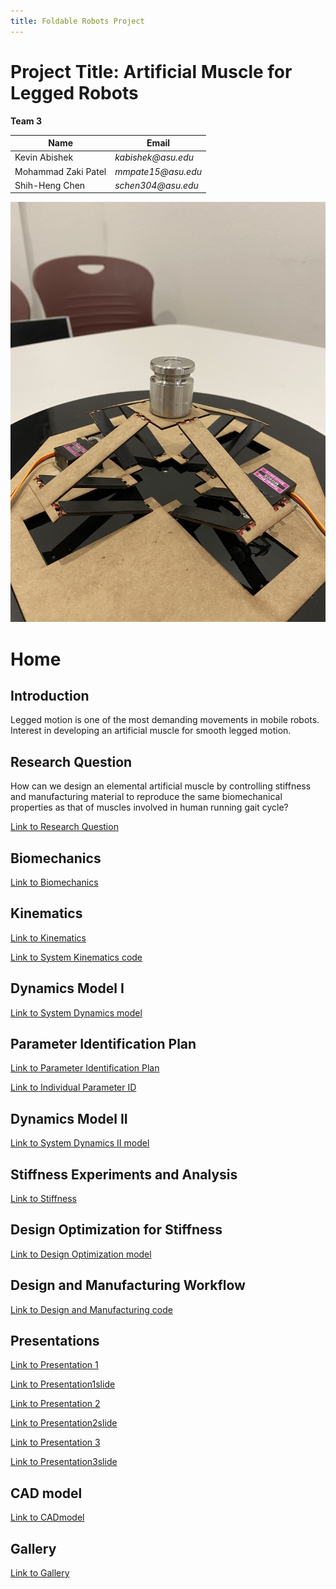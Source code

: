 ```yaml
---
title: Foldable Robots Project 
---
```


# Project Title: Artificial Muscle for Legged Robots
**Team 3**

|    Name                                |    Email    |
| -----------                            | ----------- |
| Kevin Abishek                          | _kabishek@asu.edu_|
| Mohammad Zaki Patel                    |_mmpate15@asu.edu_ |
| Shih-Heng Chen                         |_schen304@asu.edu_ |

![image caption](Gallery/IMG_5467.jpg)

# Home

## Introduction
Legged motion is one of the most demanding movements in mobile robots. Interest in developing an artificial muscle for smooth legged motion.

## Research Question
How can we design an elemental artificial muscle by controlling stiffness and manufacturing material to reproduce the same biomechanical properties as that of muscles involved in human running gait cycle?

[Link to Research Question](/Researchquestion.md)

## Biomechanics
[Link to Biomechanics](/Biomechanics.md)

## Kinematics
[Link to Kinematics](/Kinematics.md)


[Link to System Kinematics code](https://nbviewer.org/github/schen304joseph/team3.github.io/blob/475778d9a0861d0e83a10b50010543799e28a476/System_Kinematics.ipynb)


## Dynamics Model I
[Link to System Dynamics model](https://nbviewer.org/github/schen304joseph/team3.github.io/blob/main/System_Dynamics.ipynb)

## Parameter Identification Plan
[Link to Parameter Identification Plan](https://github.com/schen304joseph/team3.github.io/blob/fbcf2afefbac4ac7916e8d66ed74eb33bc4d0d8b/Parameter%20Identification%20Plan.pdf)


[Link to Individual Parameter ID](/Parameter_ID.md)



## Dynamics Model II
[Link to System Dynamics II model](https://nbviewer.org/github/schen304joseph/team3.github.io/blob/99c275d08f8f33cbe7132ef5955b6cf0e5fda2e4/System_Dynamics_II.ipynb)


## Stiffness Experiments and Analysis
[Link to Stiffness](/Stiffness.md)



## Design Optimization for Stiffness
[Link to Design Optimization model](https://nbviewer.org/github/schen304joseph/team3.github.io/blob/fa3052ea6ce89f758028bb9ecda30f4ba1324c7f/Design_Optimization.ipynb)



## Design and Manufacturing Workflow
[Link to Design and Manufacturing code](https://nbviewer.org/github/schen304joseph/team3.github.io/blob/821455b032386fd3cc315a200c63b5272f96a7e0/Manufacturing_Code.ipynb)


## Presentations
[Link to Presentation 1](/Presentations.md)

[Link to Presentation1slide](/presentation1slide.md)

[Link to Presentation 2](/Presentation_2.md)

[Link to Presentation2slide](/presentation2slide.md)

[Link to Presentation 3](/Presentation_III.md)

[Link to Presentation3slide](/presentation3slide.md)


## CAD model

[Link to CADmodel](/CADmodel.md)

## Gallery
[Link to Gallery](/Gallery.md)

